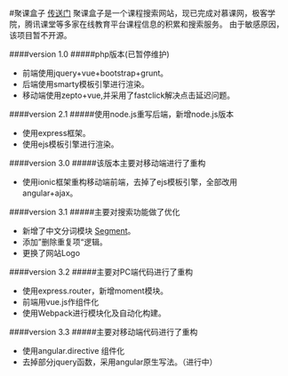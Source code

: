 #聚课盒子 
[传送门](http://www.gkrbox.com)
聚课盒子是一个课程搜索网站，现已完成对慕课网，极客学院，腾讯课堂等多家在线教育平台课程信息的积累和搜索服务。
由于敏感原因，该项目暂不开源。


####version 1.0
#####php版本(已暂停维护)
 * 前端使用jquery+vue+bootstrap+grunt。
 * 后端使用smarty模板引擎进行渲染。
 * 移动端使用zepto+vue,并采用了fastclick解决点击延迟问题。


####version 2.1
#####使用node.js重写后端，新增node.js版本
 * 使用express框架。
 * 使用ejs模板引擎进行渲染。
 
 
####version 3.0
#####该版本主要对移动端进行了重构
 * 使用ionic框架重构移动端前端，去掉了ejs模板引擎，全部改用angular+ajax。
 
####version 3.1
#####主要对搜索功能做了优化
 * 新增了中文分词模块 [Segment](https://github.com/leizongmin/node-segment)。
 * 添加”删除重复项“逻辑。
 * 更换了网站Logo
 
####version 3.2
#####主要对PC端代码进行了重构
 * 使用express.router，新增moment模块。
 * 前端用vue.js作组件化
 * 使用Webpack进行模块化及自动化构建。
 
####version 3.3
#####主要对移动端代码进行了重构
 * 使用angular.directive 组件化
 * 去掉部分jquery函数，采用angular原生写法。（进行中）